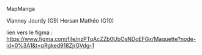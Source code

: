 MapManga

Vianney Jourdy	(G9)
Hersan Mathéo	(G10)

lien vers le figma :
https://www.figma.com/file/nzPTqAcZZb0UbOsNDoEFGx/Maquette?node-id=0%3A1&t=pRgked918ZjrGVdg-1
